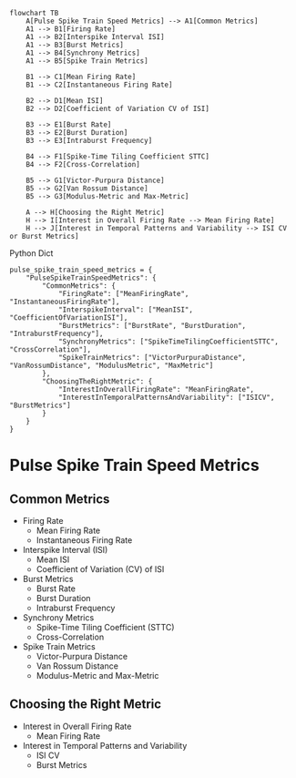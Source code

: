 ```mermaid
flowchart TB
    A[Pulse Spike Train Speed Metrics] --> A1[Common Metrics]
    A1 --> B1[Firing Rate]
    A1 --> B2[Interspike Interval ISI]
    A1 --> B3[Burst Metrics]
    A1 --> B4[Synchrony Metrics]
    A1 --> B5[Spike Train Metrics]

    B1 --> C1[Mean Firing Rate]
    B1 --> C2[Instantaneous Firing Rate]

    B2 --> D1[Mean ISI]
    B2 --> D2[Coefficient of Variation CV of ISI]

    B3 --> E1[Burst Rate]
    B3 --> E2[Burst Duration]
    B3 --> E3[Intraburst Frequency]

    B4 --> F1[Spike-Time Tiling Coefficient STTC]
    B4 --> F2[Cross-Correlation]

    B5 --> G1[Victor-Purpura Distance]
    B5 --> G2[Van Rossum Distance]
    B5 --> G3[Modulus-Metric and Max-Metric]

    A --> H[Choosing the Right Metric]
    H --> I[Interest in Overall Firing Rate --> Mean Firing Rate]
    H --> J[Interest in Temporal Patterns and Variability --> ISI CV or Burst Metrics]
```


Python Dict
```
pulse_spike_train_speed_metrics = {
    "PulseSpikeTrainSpeedMetrics": {
        "CommonMetrics": {
            "FiringRate": ["MeanFiringRate", "InstantaneousFiringRate"],
            "InterspikeInterval": ["MeanISI", "CoefficientOfVariationISI"],
            "BurstMetrics": ["BurstRate", "BurstDuration", "IntraburstFrequency"],
            "SynchronyMetrics": ["SpikeTimeTilingCoefficientSTTC", "CrossCorrelation"],
            "SpikeTrainMetrics": ["VictorPurpuraDistance", "VanRossumDistance", "ModulusMetric", "MaxMetric"]
        },
        "ChoosingTheRightMetric": {
            "InterestInOverallFiringRate": "MeanFiringRate",
            "InterestInTemporalPatternsAndVariability": ["ISICV", "BurstMetrics"]
        }
    }
}
```

# Pulse Spike Train Speed Metrics

## Common Metrics
- Firing Rate
  - Mean Firing Rate
  - Instantaneous Firing Rate
- Interspike Interval (ISI)
  - Mean ISI
  - Coefficient of Variation (CV) of ISI
- Burst Metrics
  - Burst Rate
  - Burst Duration
  - Intraburst Frequency
- Synchrony Metrics
  - Spike-Time Tiling Coefficient (STTC)
  - Cross-Correlation
- Spike Train Metrics
  - Victor-Purpura Distance
  - Van Rossum Distance
  - Modulus-Metric and Max-Metric

## Choosing the Right Metric
- Interest in Overall Firing Rate
  - Mean Firing Rate
- Interest in Temporal Patterns and Variability
  - ISI CV
  - Burst Metrics
